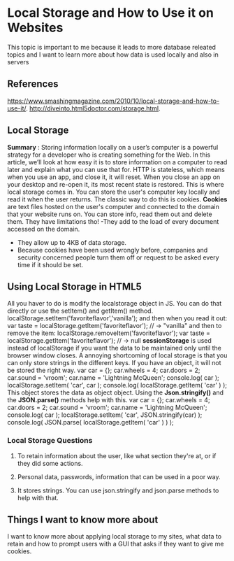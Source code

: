 # Local Storage and How to Use it on Websites
This topic is important to me because it leads to more database releated topics and I want to learn more about how data is used locally and also in servers
## References
<https://www.smashingmagazine.com/2010/10/local-storage-and-how-to-use-it/>.
<http://diveinto.html5doctor.com/storage.html>.
## Local Storage
**Summary** : Storing information locally on a user’s computer is a powerful strategy for a developer who is creating something for the Web. In this article, we’ll look at how easy it is to store information on a computer to read later and explain what you can use that for.
HTTP is stateless, which means when you use an app, and close it, it will reset.
When you close an app on your desktop and re-open it, its most recent state is restored.
This is where local storage comes in.
You can store the user's computer key locally and read it when the user returns.
The classic way to do this is cookies.
**Cookies** are text files hosted on the user's computer and connected to the domain that your website runs on.
You can store info, read them out and delete them.
They have limitations tho!
-They add to the load of every document accessed on the domain.
- They allow up to 4KB of data storage.
- Because cookies have been used wrongly before, companies and security concerned people turn them off or request to be asked every time if it should be set.
## Using Local Storage in HTML5
All you haver to do is modify the localstorage object in JS.
You can do that directly or use the setItem() and getItem() method.
    localStorage.setItem('favoriteflavor','vanilla');
and then when you read it out:
    var taste = localStorage.getItem('favoriteflavor');
    // -> "vanilla"
and then to remove the item:
    localStorage.removeItem('favoriteflavor');
    var taste = localStorage.getItem('favoriteflavor');
    // -> null
**sessionStorage** is used instead of localStorage if you want the data to be maintained only until the browser window closes.
A annoying shortcoming of local storage is that you can only store strings in the different keys.
If you have an object, it will not be stored the right way.
    var car = {};
    car.wheels = 4;
    car.doors = 2;
    car.sound = 'vroom';
    car.name = 'Lightning McQueen';
    console.log( car );
    localStorage.setItem( 'car', car );
    console.log( localStorage.getItem( 'car' ) );
This object stores the data as object object.
Using the **Json.stringify()** and the **JSON.parse()** methods help with this.
    var car = {};
    car.wheels = 4;
    car.doors = 2;
    car.sound = 'vroom';
    car.name = 'Lightning McQueen';
    console.log( car );
    localStorage.setItem( 'car', JSON.stringify(car) );
    console.log( JSON.parse( localStorage.getItem( 'car' ) ) );


### Local Storage Questions

1. To retain information about the user, like what section they're at, or if they did some actions.

2. Personal data, passwords, information that can be used in a poor way.

3. It stores strings. You can use json.stringify and json.parse methods to help with that.

## Things I want to know more about

I want to know more about applying local storage to my sites, what data to retain and how to prompt users with a GUI that asks if they want to give me cookies.